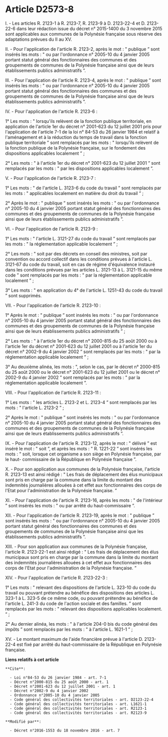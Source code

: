 # Article D2573-8

I. - Les articles R. 2123-1 à R. 2123-7, R. 2123-9 à D. 2123-22-4 et D. 2123-22-6 dans leur rédaction issue du décret n°
2015-1400 du 3 novembre 2015 sont applicables aux communes de la Polynésie française sous réserve des adaptations prévues du
II au XV. 

II. - Pour l'application de l'article R. 2123-2, après le mot : " publique ” sont insérés les mots : " ou par l'ordonnance n°
2005-10 du 4 janvier 2005 portant statut général des fonctionnaires des communes et des groupements de communes de la
Polynésie française ainsi que de leurs établissements publics administratifs ”. 

III. - Pour l'application de l'article R. 2123-4, après le mot : " publique ” sont insérés les mots : " ou par l'ordonnance
n° 2005-10 du 4 janvier 2005 portant statut général des fonctionnaires des communes et des groupements de communes de la
Polynésie française ainsi que de leurs établissements publics administratifs ”. 

IV. - Pour l'application de l'article R. 2123-6 : 

1° Les mots : " lorsqu'ils relèvent de la fonction publique territoriale, en application de l'article 1er du décret n°
2001-623 du 12 juillet 2001 pris pour l'application de l'article 7-1 de la loi n° 84-53 du 26 janvier 1984 et relatif à
l'aménagement et à la réduction du temps de travail dans la fonction publique territoriale ” sont remplacés par les mots : "
lorsqu'ils relèvent de la fonction publique de la Polynésie française, sur le fondement des dispositions applicables
localement ” ; 

2° Les mots : " à l'article 1er du décret n° 2001-623 du 12 juillet 2001 ” sont remplacés par les mots : " par les
dispositions applicables localement ”.

V. - Pour l'application de l'article R. 2123-7 : 

1° Les mots : " de l'article L. 3123-6  du code du travail ” sont remplacés par les mots : " applicables localement en
matière du droit du travail ” ; 

2° Après le mot : " publique ” sont insérés les mots : " ou par l'ordonnance n° 2005-10 du 4 janvier 2005 portant statut
général des fonctionnaires des communes et des groupements de communes de la Polynésie française ainsi que de leurs
établissements publics administratifs ”. 

VI. - Pour l'application de l'article R. 2123-9 : 

1° Les mots : " l'article L. 3121-27 du code du travail ” sont remplacés par les mots : " la réglementation applicable
localement ” ; 

2° Les mots : " soit par des décrets en conseil des ministres, soit par convention ou accord collectif dans les conditions
prévues à l'article L. 3121-67 du code du travail, soit en cas de régime d'équivalence instauré dans les conditions prévues
par les articles L. 3121-13 à L. 3121-15  du même code ” sont remplacés par les mots : " par la réglementation applicable
localement ” ; 

3° Les mots : " en application du 4° de l'article L. 1251-43 du code du travail ” sont supprimés. 

VII. - Pour l'application de l'article R. 2123-10 : 

1° Après le mot : " publique ” sont insérés les mots : " ou par l'ordonnance n° 2005-10 du 4 janvier 2005 portant statut
général des fonctionnaires des communes et des groupements de communes de la Polynésie française ainsi que de leurs
établissements publics administratifs ” ; 

2° Les mots : " à l'article 1er du décret n° 2000-815 du 25 août 2000 ou à l'article 1er du décret n° 2001-623 du 12 juillet
2001 ou à l'article 1er du décret n° 2002-9 du 4 janvier 2002 ” sont remplacés par les mots : " par la réglementation
applicable localement ” ; 

3° Au deuxième alinéa, les mots : ", selon le cas, par le décret n° 2000-815 du 25 août 2000 ou le décret n° 2001-623 du 12
juillet 2001 ou le décret n° 2002-9 du 4 janvier 2002 ” sont remplacés par les mots : " par la réglementation applicable
localement ”. 

VIII. - Pour l'application de l'article R. 2123-11 : 

1° Les mots : " les articles L. 2123-2 et L. 2123-4 ” sont remplacés par les mots : " l'article L. 2123-2 ” ; 

2° Après le mot : " publique ” sont insérés les mots : " ou par l'ordonnance n° 2005-10 du 4 janvier 2005 portant statut
général des fonctionnaires des communes et des groupements de communes de la Polynésie française ainsi que de leurs
établissements publics administratifs ”. 

IX. - Pour l'application de l'article R. 2123-12, après le mot : " délivré ” est inséré le mot : " soit ”, et après les
mots : " R. 1221-22 ” sont insérés les mots : " soit, lorsque cet organisme a son siège en Polynésie française, par le haut-
commissaire de la République en Polynésie française ”.

X. - Pour son application aux communes de la Polynésie française, l'article R. 2123-13 est ainsi rédigé : " Les frais de
déplacement des élus municipaux sont pris en charge par la commune dans la limite du montant des indemnités journalières
allouées à cet effet aux fonctionnaires des corps de l'Etat pour l'administration de la Polynésie française. ” 

XI. - Pour l'application de l'article R. 2123-16, après les mots : " de l'intérieur ” sont insérés les mots : " ou par arrêté
du haut-commissaire ”. 

XII. - Pour l'application de l'article R. 2123-19, après le mot : " publique ” sont insérés les mots : " ou par l'ordonnance
n° 2005-10 du 4 janvier 2005 portant statut général des fonctionnaires des communes et des groupements de communes de la
Polynésie française ainsi que les établissements publics administratifs ”. 

XIII. - Pour son application aux communes de la Polynésie française, l'article R. 2123-22-1 est ainsi rédigé : " Les frais de
déplacement des élus municipaux sont pris en charge par la commune dans la limite du montant des indemnités journalières
allouées à cet effet aux fonctionnaires des corps de l'Etat pour l'administration de la Polynésie française. ” 

XIV. - Pour l'application de l'article R. 2123-22-3 : 

1° Les mots : " relevant des dispositions de l'article L. 323-10 du code du travail ou pouvant prétendre au bénéfice des
dispositions des articles L. 323-1 à L. 323-5 de ce même code, ou pouvant prétendre au bénéfice de l'article L. 241-3 du code
de l'action sociale et des familles. ” sont remplacés par les mots : " relevant des dispositions applicables localement. ” ; 

2° Au dernier alinéa, les mots : " à l'article 204-0 bis du code général des impôts ” sont remplacés par les mots : " à
l'article L. 1621-1 ” ; 

XV. - Le montant maximum de l'aide financière prévue à l'article D. 2123-22-4 est fixé par arrêté du haut-commissaire de la
République en Polynésie française.

**Liens relatifs à cet article**

	**Cite**:

	  - Loi n°84-53 du 26 janvier 1984 - art. 7-1
	  - Décret n°2000-815 du 25 août 2000 - art. 1
	  - Décret n°2001-623 du 12 juillet 2001 - art. 1
	  - Décret n°2002-9 du 4 janvier 2002
	  - Ordonnance n°2005-10 du 4 janvier 2005
	  - Code général des collectivités territoriales - art. D2123-22-4
	  - Code général des collectivités territoriales - art. L1621-1
	  - Code général des collectivités territoriales - art. R2123-1
	  - Code général des collectivités territoriales - art. R2123-9

	**Modifié par**:

	  - Décret n°2016-1553 du 18 novembre 2016 - art. 7

